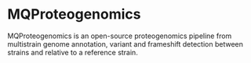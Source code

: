 
# MQProteogenomics

MQProteogenomics is an open-source proteogenomics pipeline from multistrain genome annotation, variant and frameshift detection between strains and relative to a reference strain.
